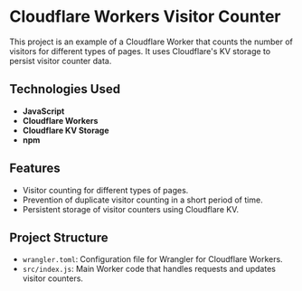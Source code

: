 # Cloudflare Workers Visitor Counter

This project is an example of a Cloudflare Worker that counts the number of visitors for different types of pages. It uses Cloudflare's KV storage to persist visitor counter data.

## Technologies Used

- **JavaScript**
- **Cloudflare Workers**
- **Cloudflare KV Storage**
- **npm**

## Features

- Visitor counting for different types of pages.
- Prevention of duplicate visitor counting in a short period of time.
- Persistent storage of visitor counters using Cloudflare KV.

## Project Structure

- `wrangler.toml`: Configuration file for Wrangler for Cloudflare Workers.
- `src/index.js`: Main Worker code that handles requests and updates visitor counters.
